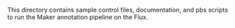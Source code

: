 This directory contains sample control files, documentation, and pbs scripts to run the Maker annotation pipeline on the Flux.
